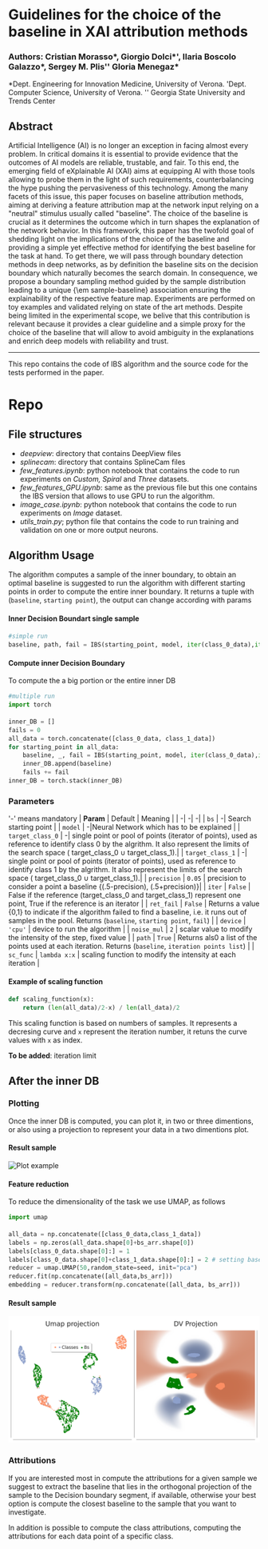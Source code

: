 # Guidelines for the choice of the baseline in XAI attribution methods
### Authors: Cristian Morasso*, Giorgio Dolci*', Ilaria Boscolo Galazzo*, Sergey M. Plis'' Gloria Menegaz*
*Dept. Engineering for Innovation Medicine, University of Verona.
'Dept. Computer Science, University of Verona.
'' Georgia State University and Trends Center


## Abstract
Artificial Intelligence (AI) is no longer an exception in facing almost every problem. In critical domains it is essential to provide evidence that the outcomes of AI models are reliable, trustable, and fair. To this end, the emerging field of eXplainable AI (XAI) aims at equipping AI with those tools allowing to probe them in the light of such requirements, counterbalancing the hype pushing the pervasiveness of this technology. 
Among the many facets of this issue, this paper focuses on baseline attribution methods, aiming at deriving a feature attribution map at the network input relying on a "neutral" stimulus usually called "baseline".
The choice of the baseline is crucial as it determines the outcome which in turn shapes the explanation of the network behavior. In this framework, this paper has the twofold goal of shedding light on the implications of the choice of the baseline and providing a simple yet effective method for identifying the best baseline for the task at hand. To get there, we will pass through boundary detection methods in deep networks, as by definition the baseline sits on the decision boundary which naturally becomes the search domain. In consequence, we propose a boundary sampling method guided by the sample distribution leading to a unique {\em sample-baseline} association ensuring the explainability of the respective feature map. Experiments are performed on toy examples and validated relying on state of the art methods. Despite being limited in the experimental scope, we belive that this contribution is relevant because it provides a clear guideline and a simple proxy for the choice of the baseline that will allow to avoid ambiguity in the explanations and enrich deep models with reliability and trust.
<hr>

This repo contains the code of IBS algorithm and the source code for the tests performed in the paper.
# Repo
## File structures 
* *deepview*: directory that contains DeepView files
* *splinecam*: directory that contains SplineCam files
* *few_features.ipynb*: python notebook that contains the code to run experiments on *Custom, Spiral* and *Three* datasets.
* *few_features_GPU.ipynb*: same as the previous file but this one contains the IBS version that allows to use GPU to run the algorithm.
* *image_case.ipynb*: python notebook that contains the code to run experiments on *Image* dataset.
* *utils_train.py*; python file that contains the code to run training and validation on one or more output neurons. 

## Algorithm Usage

The algorithm computes a sample of the inner boundary, to obtain an optimal baseline is suggested to run the algorithm with different starting points in order to compute the entire inner boundary.
It returns a tuple with (`baseline`, `starting point`), the output can change according with params
#### Inner Decision Boundart single sample 
```python
#simple run
baseline, path, fail = IBS(starting_point, model, iter(class_0_data),iter(class_1_data) , precision=0.02, iter = True, ret_fail=True, device = 'cpu', noise_mul = 1/10, path = True)
```
#### Compute inner Decision Boundary
To compute the a big portion or the entire inner DB
```python
#multiple run
import torch 

inner_DB = []
fails = 0
all_data = torch.concatenate([class_0_data, class_1_data])
for starting_point in all_data:
    baseline, _, fail = IBS(starting_point, model, iter(class_0_data),iter(class_1_data) , precision=0.02, iter = True, ret_fail=True, device = 'cpu', noise_mul = 1/10, path = True)
    inner_DB.append(baseline)
    fails += fail
inner_DB = torch.stack(inner_DB)
```


### Parameters
'-' means mandatory 
| **Param** | Default | Meaning |
| -| -| -|
| `bs` | -| Search starting point |
| `model` | -|Neural Network which has to be explained |
| `target_class_0` | -| single point or pool of points (iterator of points), used as reference to identify class 0 by the algrithm. It also represent the limits of the search space ( target_class_0 $\cup$ target_class_1).|
| `target_class_1` | -| single point or pool of points (iterator of points), used as reference to identify class 1 by the algrithm. It also represent the limits of the search space ( target_class_0 $\cup$ target_class_1).|
| `precision` | `0.05` | precision to consider a point a baseline {(.5-precision), (.5+precision)}|
| `iter` | `False` | False if the reference (target_class_0 and target_class_1) represent one point, True if the reference is an iterator |
| `ret_fail` | `False` | Returns a value {0,1} to indicate if the algorithm failed to find a baseline, i.e. it runs out of samples in the pool. Returns (`baseline`, `starting point`, `fail`) |
| `device` | `'cpu'` | device to run the algorithm |
| `noise_mul` | `2` | scalar value to modify the intensity of the step, fixed value |
| `path` | `True` | Returns als0 a list of the points used at each iteration. Returns (`baseline`, `iteration points list`) |
| `sc_func` | `lambda x:x` | scaling function to modify the intensity at each iteration | 

#### Example of scaling function
```python
def scaling_function(x): 
    return (len(all_data)/2-x) / len(all_data)/2
```
This scaling function is based on numbers of samples. It represents a decresing curve and `x` represent the iteration number, it retuns the curve values with `x` as index.

**To be added**: iteration limit

## After the inner DB
### Plotting
Once the inner DB is computed, you can plot it, in two or three dimentions, or also using a projection to represent your data in a two dimentions plot.
#### Result sample
![Plot example](imgs/spiral.png)
#### Feature reduction
To reduce the dimensionality of the task we use UMAP, as follows
```python
import umap

all_data = np.concatenate([class_0_data,class_1_data])
labels = np.zeros(all_data.shape[0]+bs_arr.shape[0])
labels[class_0_data.shape[0]:] = 1
labels[class_0_data.shape[0]+class_1_data.shape[0]:] = 2 # setting baseline labels as 2 just for the sake of visualization
reducer = umap.UMAP(50,random_state=seed, init="pca")
reducer.fit(np.concatenate([all_data,bs_arr]))
embedding = reducer.transform(np.concatenate([all_data, bs_arr]))
``` 
#### Result sample
![Plot example](imgs/three_proj.png)


### Attributions
If you are interested most in compute the attributions for a given sample we suggest to extract the baseline that lies in the orthogonal projection of the sample to the Decision boundary segment, if available, otherwise your best option is compute the closest baseline to the sample that you want to investigate.

In addition is possible to compute the class attributions, computing the attributions for each data point of a specific class.
